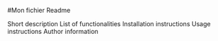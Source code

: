 

#Mon fichier Readme

Short description
List of functionalities
Installation instructions
Usage instructions
Author information